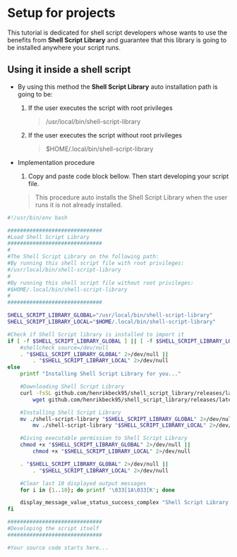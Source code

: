 # Setup for projects

This tutorial is dedicated for shell script developers whose wants to use the benefits from **Shell Script Library** and guarantee that this library is going to be installed anywhere your script runs.

## Using it inside a shell script

- By using this method the **Shell Script Library** auto installation path is going to be:
    1. If the user executes the script with root privileges 
        > /usr/local/bin/shell-script-library

    1. If the user executes the script without root privileges 
        > $HOME/.local/bin/shell-script-library

- Implementation procedure
    1. Copy and paste code block bellow. Then start developing your script file.
    > This procedure auto installs the Shell Script Library when the user runs it is not already installed.

```bash
#!/usr/bin/env bash

##############################
#Load Shell Script Library
##############################
#
#The Shell Script Library on the following path:
#By running this shell script file with root privileges:
#/usr/local/bin/shell-script-library
#
#By running this shell script file without root privileges:
#$HOME/.local/bin/shell-script-library
#
##############################

SHELL_SCRIPT_LIBRARY_GLOBAL="/usr/local/bin/shell-script-library"
SHELL_SCRIPT_LIBRARY_LOCAL="$HOME/.local/bin/shell-script-library"

#Check if Shell Script library is installed to import it
if [ -f $SHELL_SCRIPT_LIBRARY_GLOBAL ] || [ -f $SHELL_SCRIPT_LIBRARY_LOCAL ]; then
    #shellcheck source=/dev/null
    . "$SHELL_SCRIPT_LIBRARY_GLOBAL" 2>/dev/null ||
        . "$SHELL_SCRIPT_LIBRARY_LOCAL" 2>/dev/null
else
    printf "Installing Shell Script Library for you..."

    #Downloading Shell Script Library
    curl -fsSL github.com/henrikbeck95/shell_script_library/releases/latest/download/shell-script-library -O ||
        wget github.com/henrikbeck95/shell_script_library/releases/latest/download/shell-script-library

    #Installing Shell Script Library
    mv ./shell-script-library "$SHELL_SCRIPT_LIBRARY_GLOBAL" 2>/dev/null ||
        mv ./shell-script-library "$SHELL_SCRIPT_LIBRARY_LOCAL" 2>/dev/null

    #Giving executable permission to Shell Script Library
    chmod +x "$SHELL_SCRIPT_LIBRARY_GLOBAL" 2>/dev/null ||
        chmod +x "$SHELL_SCRIPT_LIBRARY_LOCAL" 2>/dev/null

    . "$SHELL_SCRIPT_LIBRARY_GLOBAL" 2>/dev/null ||
        . "$SHELL_SCRIPT_LIBRARY_LOCAL" 2>/dev/null

    #Clear last 10 displayed output messages
    for i in {1..10}; do printf '\033[1A\033[K'; done

    display_message_value_status_success_complex "Shell Script Library is installed successfully! Like a said, no need to worry about it!"
fi

##############################
#Developing the script itself
##############################

#Your source code starts here...
```